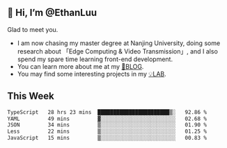 ## 👋 Hi, I’m @EthanLuu

Glad to meet you.

- I am now chasing my master degree at Nanjing University, doing some research about 「Edge Computing & Video Transmission」, and I also spend my spare time learning front-end development.
- You can learn more about me at my [📝BLOG](https://blog.ethanloo.cn).
- You may find some interesting projects in my [💡LAB](https://lab.ethanloo.cn).

## This Week
<!--START_SECTION:waka-->

```txt
TypeScript   28 hrs 23 mins  ███████████████████████▒░   92.86 %
YAML         49 mins         ▓░░░░░░░░░░░░░░░░░░░░░░░░   02.68 %
JSON         34 mins         ▒░░░░░░░░░░░░░░░░░░░░░░░░   01.90 %
Less         22 mins         ▒░░░░░░░░░░░░░░░░░░░░░░░░   01.25 %
JavaScript   15 mins         ▒░░░░░░░░░░░░░░░░░░░░░░░░   00.83 %
```

<!--END_SECTION:waka-->
